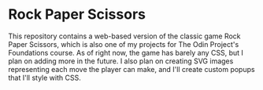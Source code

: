 # Rock Paper Scissors

This repository contains a web-based version of the classic game Rock Paper
Scissors, which is also one of my projects for The Odin Project's Foundations
course. As of right now, the game has barely any CSS, but I plan on adding more
in the future. I also plan on creating SVG images representing each move the
player can make, and I'll create custom popups that I'll style with CSS.
